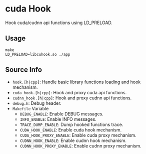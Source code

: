 # cuda Hook
Hook cuda/cudnn api functions using LD_PRELOAD.

## Usage
```bash=
make
LD_PRELOAD=libcuhook.so ./app
```

## Source Info
- `hook.[h|cpp]`: Handle basic library functions loading and hook mechanism.
- `cuda_hook.[h|cpp]`: Hook and proxy cuda api functions.
- `cudnn_hook.[h|cpp]`: Hook and proxy cudnn api functions.
- `debug.h`: Debug header.
- `Makefile` Variable
    - `DEBUG_ENABLE`: Enable DEBUG messages.
    - `INFO_ENABLE`: Enable INFO messages.
    - `TRACE_DUMP_ENABLE`: Dump hooked functions trace.
    - `CUDA_HOOK_ENABLE`: Enable cuda hook mechanism.
    - `CUDA_HOOK_PROXY_ENABLE`: Enable cuda proxy mechanism.
    - `CUDNN_HOOK_ENABLE`: Enable cudnn hook mechanism.
    - `CUDNN_HOOK_PROXY_ENABLE`: Enable cudnn proxy mechanism.
